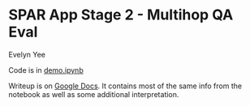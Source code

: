 # SPAR App Stage 2 - Multihop QA Eval
Evelyn Yee

Code is in [demo.ipynb](demo.ipynb)

Writeup is on [Google Docs](https://docs.google.com/document/d/13FxyCsJPVCQ-F_Tluo0-AZdWRYKiPFzCfvohgdudxhg/edit?usp=sharing).
It contains most of the same info from the notebook as well as some additional interpretation.